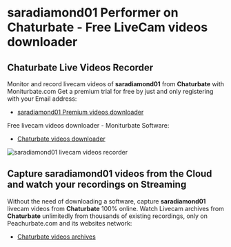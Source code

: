 # saradiamond01 Performer on Chaturbate - Free LiveCam videos downloader

## Chaturbate Live Videos Recorder

Monitor and record livecam videos of **saradiamond01** from **Chaturbate** with Moniturbate.com
Get a premium trial for free by just and only registering with your Email address:
* [saradiamond01 Premium videos downloader](https://moniturbate.com/request-demo-licence-key.html)

Free livecam videos downloader - Moniturbate Software:
* [Chaturbate videos downloader](https://moniturbate.com/moniturbate-download-software.html)

![saradiamond01 livecam videos recorder](https://peachurnet.com/templates/moniturbate-software.png)


## Capture saradiamond01 videos from the Cloud and watch your recordings on Streaming

Without the need of downloading a software, capture **saradiamond01** livecam videos from **Chaturbate** 100% online.
Watch Livecam archives from **Chaturbate** unlimitedly from thousands of existing recordings, only on Peachurbate.com and its websites network:
* [Chaturbate videos archives](https://peachurnet.com/)